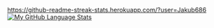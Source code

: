 https://github-readme-streak-stats.herokuapp.com/?user=Jakub686
[![My GitHub Language Stats](https://github-readme-stats.vercel.app/api/top-langs/?username=Jakub686&langs_count=5&theme=tokyonight)]()
